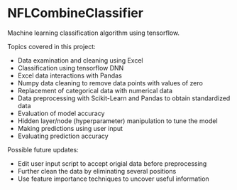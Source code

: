 # NFLCombineClassifier
Machine learning classification algorithm using tensorflow.

Topics covered in this project:
- Data examination and cleaning using Excel
- Classification using tensorflow DNN
- Excel data interactions with Pandas
- Numpy data cleaning to remove data points with values of zero
- Replacement of categorical data with numerical data
- Data preprocessing with Scikit-Learn and Pandas to obtain standardized data
- Evaluation of model accuracy
- Hidden layer/node (hyperparameter) manipulation to tune the model
- Making predictions using user input
- Evaluating prediction accuracy

Possible future updates:
- Edit user input script to accept origial data before preprocessing
- Further clean the data by eliminating several positions
- Use feature importance techniques to uncover useful information
